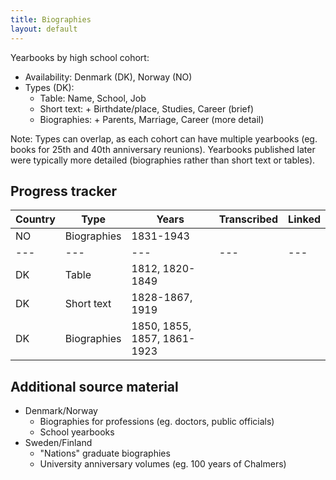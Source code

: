 ```yaml
---
title: Biographies
layout: default
---
```


Yearbooks by high school cohort:
- Availability: Denmark (DK), Norway (NO)
- Types (DK): 
  - Table: Name, School, Job
  - Short text: + Birthdate/place, Studies, Career (brief)
  - Biographies: + Parents, Marriage, Career (more detail)

Note: Types can overlap, as each cohort can have multiple yearbooks (eg. books for 25th and 40th anniversary reunions). Yearbooks published later were typically more detailed (biographies rather than short text or tables).

## Progress tracker

| Country | Type | Years | Transcribed | Linked | 
| --- | --- | --- | --- | --- | 
| NO | Biographies | 1831-1943 | | |
| --- | --- | --- | --- | --- | 
| DK | Table | 1812, 1820-1849 | | |
| DK | Short text | 1828-1867, 1919 | | |
| DK | Biographies | 1850, 1855, 1857, 1861-1923 | | |

## Additional source material
- Denmark/Norway
  - Biographies for professions (eg. doctors, public officials)
  - School yearbooks
- Sweden/Finland
  - "Nations" graduate biographies
  - University anniversary volumes (eg. 100 years of Chalmers)
